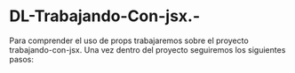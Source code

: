 # DL-Trabajando-Con-jsx.-
Para comprender el uso de props trabajaremos sobre el proyecto trabajando-con-jsx.  Una vez dentro del proyecto seguiremos los siguientes pasos:
